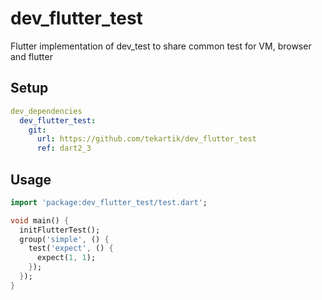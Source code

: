 # dev_flutter_test

Flutter implementation of dev_test to share common test for VM, browser and flutter

## Setup

```yaml
dev_dependencies
  dev_flutter_test:
    git:
      url: https://github.com/tekartik/dev_flutter_test
      ref: dart2_3
```


## Usage

```dart
import 'package:dev_flutter_test/test.dart';

void main() {
  initFlutterTest();
  group('simple', () {
    test('expect', () {
      expect(1, 1);
    });
  });
}
```
